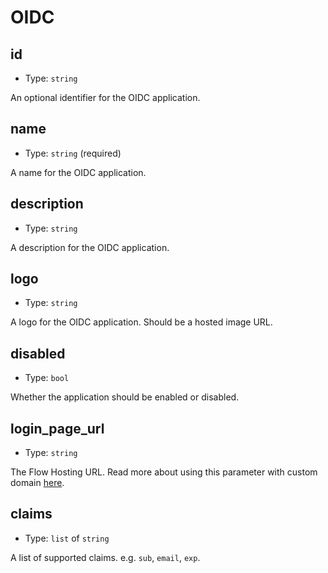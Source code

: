 
OIDC
====



id
----

- Type: `string` 

An optional identifier for the OIDC application.



name
----

- Type: `string` (required)

A name for the OIDC application.



description
-----------

- Type: `string` 

A description for the OIDC application.



logo
----

- Type: `string` 

A logo for the OIDC application. Should be a hosted image URL.



disabled
--------

- Type: `bool` 

Whether the application should be enabled or disabled.



login_page_url
--------------

- Type: `string` 

The Flow Hosting URL. Read more about using this parameter with custom domain [here](https://docs.descope.com/sso-integrations/applications/saml-apps).



claims
------

- Type: `list` of `string` 

A list of supported claims. e.g. `sub`, `email`, `exp`.
